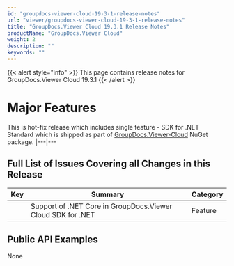 ```yaml
---
id: "groupdocs-viewer-cloud-19-3-1-release-notes"
url: "viewer/groupdocs-viewer-cloud-19-3-1-release-notes"
title: "GroupDocs.Viewer Cloud 19.3.1 Release Notes"
productName: "GroupDocs.Viewer Cloud"
weight: 2
description: ""
keywords: ""
---
```


{{< alert style="info" >}}
This page contains release notes for GroupDocs.Viewer Cloud 19.3.1
{{< /alert >}}

# Major Features #

This is hot-fix release which includes single feature - SDK for .NET Standard which is shipped as part of [GroupDocs.Viewer-Cloud](https://www.nuget.org/packages/groupdocs.viewer-cloud) NuGet package.
|---|---

## Full List of Issues Covering all Changes in this Release ##

|Key|Summary|Category
|---|---|---
||Support of .NET Core in GroupDocs.Viewer Cloud SDK for .NET|Feature

## Public API Examples ##

None
